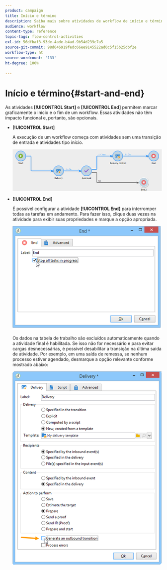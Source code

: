 ```yaml
---
product: campaign
title: Início e término
description: Saiba mais sobre atividades de workflow de início e término
audience: workflow
content-type: reference
topic-tags: flow-control-activities
exl-id: 56dfbaf3-93de-4ade-b4ad-9b54d239c7a5
source-git-commit: 98d646919fedc66ee9145522ad0c5f15b25dbf2e
workflow-type: ht
source-wordcount: '133'
ht-degree: 100%

---
```


# Início e término{#start-and-end}

As atividades **[!UICONTROL Start]** e **[!UICONTROL End]** permitem marcar graficamente o início e o fim de um workflow. Essas atividades não têm impacto funcional e, portanto, são opcionais.

* **[!UICONTROL Start]**

   A execução de um workflow começa com atividades sem uma transição de entrada e atividades tipo início.

   ![](assets/s_user_segmentation_start_stop.png)

* **[!UICONTROL End]**

   É possível configurar a atividade **[!UICONTROL End]** para interromper todas as tarefas em andamento. Para fazer isso, clique duas vezes na atividade para exibir suas propriedades e marque a opção apropriada.

   ![](assets/s_user_segmentation_end.png)

   Os dados na tabela de trabalho são excluídos automaticamente quando a atividade final é habilitada. Se isso não for necessário e para evitar cargas desnecessárias, é possível desabilitar a transição na última saída de atividade. Por exemplo, em uma saída de remessa, se nenhum processo estiver agendado, desmarque a opção relevante conforme mostrado abaixo:

   ![](assets/s_advuser_delivery_option_no_output.png)

